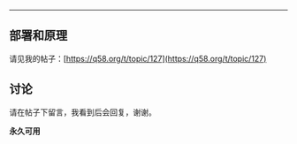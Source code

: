 <div id="system-metrics"></div>

<div class="stats-container">
    <div id="stats-summary"></div>
    <div id="stats-detail"></div>
</div>

--- 

## 部署和原理

请见我的帖子：[https://q58.org/t/topic/127](https://q58.org/t/topic/127)

## 讨论

请在帖子下留言，我看到后会回复，谢谢。

**永久可用**
                

